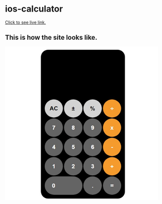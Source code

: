 # ios-calculator
[Click to see live link.](https://hasan-turkel.github.io/ios-calculator/)
## This is how the site looks like.
![ios-calculator](./ios-calculator.jpg)



